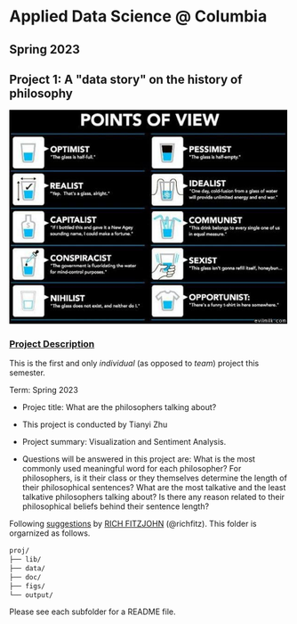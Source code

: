 # Applied Data Science @ Columbia
## Spring 2023
## Project 1: A "data story" on the history of philosophy

<img src="figs/100126-the-glass.jpeg" width="500">

### [Project Description](doc/)
This is the first and only *individual* (as opposed to *team*) project this semester. 

Term: Spring 2023

+ Projec title: What are the philosophers talking about?
+ This project is conducted by Tianyi Zhu

+ Project summary: Visualization and Sentiment Analysis. 
+ Questions will be answered in this project are: 
What is the most commonly used meaningful word for each philosopher?
For philosophers, is it their class or they themselves determine the length of their philosophical sentences?
What are the most talkative and the least talkative philosophers talking about? 
Is there any reason related to their philosophical beliefs behind their sentence length? 


Following [suggestions](http://nicercode.github.io/blog/2013-04-05-projects/) by [RICH FITZJOHN](http://nicercode.github.io/about/#Team) (@richfitz). This folder is orgarnized as follows.

```
proj/
├── lib/
├── data/
├── doc/
├── figs/
└── output/
```

Please see each subfolder for a README file.
